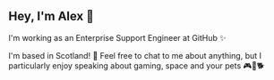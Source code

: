 ## Hey, I'm Alex 👋

I'm working as an Enterprise Support Engineer at GitHub ✨ 

I'm based in Scotland! 🏴󠁧󠁢󠁳󠁣󠁴󠁿 Feel free to chat to me about anything, but I particularly enjoy speaking about gaming, space and your pets 🎮🚀🐕 
